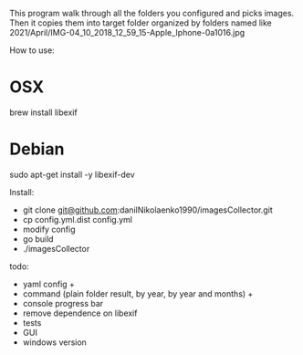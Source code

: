 This program walk through all the folders you configured and picks images. Then it copies them into target folder 
organized by folders named like 2021/April/IMG-04_10_2018_12_59_15-Apple_Iphone-0a1016.jpg 

How to use:
# OSX
brew install libexif

# Debian
sudo apt-get install -y libexif-dev

Install:
- git clone git@github.com:danilNikolaenko1990/imagesCollector.git
- cp config.yml.dist config.yml
- modify config
- go build
- ./imagesCollector

todo:
- yaml config +
- command (plain folder result, by year, by year and months) +
- console progress bar
- remove dependence on libexif
- tests
- GUI
- windows version